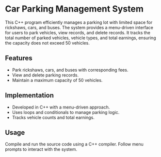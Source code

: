 # Car Parking Management System
This C++ program efficiently manages a parking lot with limited space for rickshaws, cars, and buses. The system provides a menu-driven interface for users to park vehicles, view records, and delete records. It tracks the total number of parked vehicles, vehicle types, and total earnings, ensuring the capacity does not exceed 50 vehicles.
## Features
- Park rickshaws, cars, and buses with corresponding fees.
- View and delete parking records.
- Maintain a maximum capacity of 50 vehicles.
## Implementation
- Developed in C++ with a menu-driven approach.
- Uses loops and conditionals to manage parking logic.
- Tracks vehicle counts and total earnings.
## Usage
Compile and run the source code using a C++ compiler. Follow menu prompts to interact with the system.
